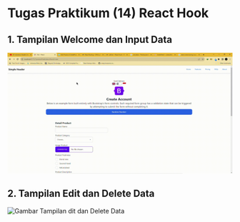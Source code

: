 # Tugas Praktikum (14) React Hook

## 1. Tampilan Welcome dan Input Data

![Gambar Tampilan Welcome dan Input Data](https://github.com/cha-chaham/react_charlie-christian-hamdani/blob/e0e34acb8bd75ec17655255802f03405822518e8/14_React_Hook/screenshots/14_React%20Hook_Welcome%20dan%20Input%20Data_gif.gif "Gambar Tampilan Welcome dan Input Data")

## 2. Tampilan Edit dan Delete Data

![Gambar Tampilan dit dan Delete Data](https://github.com/cha-chaham/react_charlie-christian-hamdani/blob/e0e34acb8bd75ec17655255802f03405822518e8/14_React_Hook/screenshots/14_React%20Hook_Edit%20dan%20Delete_gif.gif "Gambar Tampilan dit dan Delete Data")
